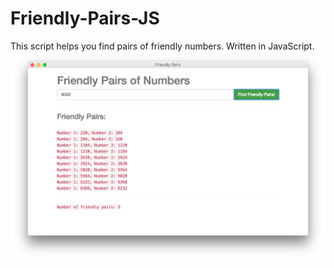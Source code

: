 # Friendly-Pairs-JS
This script helps you find pairs of friendly numbers. Written in JavaScript. 
![Friendly Pairs of gitNumbers ](/screenshot.png?raw=true "Screenshot")